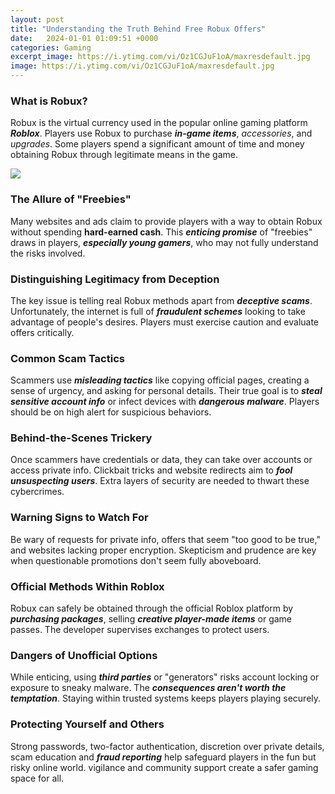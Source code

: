 ```yaml
---
layout: post
title: "Understanding the Truth Behind Free Robux Offers"
date:   2024-01-01 01:09:51 +0000
categories: Gaming
excerpt_image: https://i.ytimg.com/vi/Oz1CGJuF1oA/maxresdefault.jpg
image: https://i.ytimg.com/vi/Oz1CGJuF1oA/maxresdefault.jpg
---
```


### What is Robux?
Robux is the virtual currency used in the popular online gaming platform **_Roblox_**. Players use Robux to purchase **_in-game items_**, _accessories_, and _upgrades_. Some players spend a significant amount of time and money obtaining Robux through legitimate means in the game.

![](https://i.ytimg.com/vi/Oz1CGJuF1oA/maxresdefault.jpg)
### The Allure of "Freebies"
Many websites and ads claim to provide players with a way to obtain Robux without spending **hard-earned cash**. This **_enticing promise_** of "freebies" draws in players, **_especially young gamers_**, who may not fully understand the risks involved.
### Distinguishing Legitimacy from Deception
The key issue is telling real Robux methods apart from **_deceptive scams_**. Unfortunately, the internet is full of **_fraudulent schemes_** looking to take advantage of people's desires. Players must exercise caution and evaluate offers critically.
### Common Scam Tactics
Scammers use **_misleading tactics_** like copying official pages, creating a sense of urgency, and asking for personal details. Their true goal is to **_steal sensitive account info_** or infect devices with **_dangerous malware_**. Players should be on high alert for suspicious behaviors.
### Behind-the-Scenes Trickery
Once scammers have credentials or data, they can take over accounts or access private info. Clickbait tricks and website redirects aim to **_fool unsuspecting users_**. Extra layers of security are needed to thwart these cybercrimes.
### Warning Signs to Watch For
Be wary of requests for private info, offers that seem "too good to be true," and websites lacking proper encryption. Skepticism and prudence are key when questionable promotions don't seem fully aboveboard.
### Official Methods Within Roblox
Robux can safely be obtained through the official Roblox platform by **_purchasing packages_**, selling **_creative player-made items_** or game passes. The developer supervises exchanges to protect users.
### Dangers of Unofficial Options
While enticing, using **_third parties_** or "generators" risks account locking or exposure to sneaky malware. The **_consequences aren't worth the temptation_**. Staying within trusted systems keeps players playing securely.
### Protecting Yourself and Others
Strong passwords, two-factor authentication, discretion over private details, scam education and **_fraud reporting_** help safeguard players in the fun but risky online world. vigilance and community support create a safer gaming space for all.
